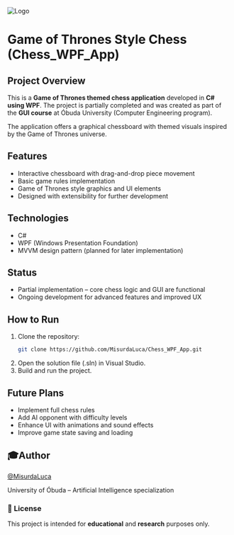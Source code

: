 ![Logo](https://uni-obuda.hu/wp-content/uploads/2021/11/kep3.jpg)
# Game of Thrones Style Chess (Chess_WPF_App)

## Project Overview

This is a **Game of Thrones themed chess application** developed in **C# using WPF**. The project is partially completed and was created as part of the **GUI course** at Óbuda University (Computer Engineering program).

The application offers a graphical chessboard with themed visuals inspired by the Game of Thrones universe.

## Features

- Interactive chessboard with drag-and-drop piece movement  
- Basic game rules implementation  
- Game of Thrones style graphics and UI elements  
- Designed with extensibility for further development  

## Technologies

- C#  
- WPF (Windows Presentation Foundation)  
- MVVM design pattern (planned for later implementation)  

## Status

- Partial implementation – core chess logic and GUI are functional  
- Ongoing development for advanced features and improved UX  

## How to Run

1. Clone the repository:  
   ```bash
   git clone https://github.com/MisurdaLuca/Chess_WPF_App.git
2. Open the solution file (.sln) in Visual Studio.
3. Build and run the project.

## Future Plans
- Implement full chess rules
- Add AI opponent with difficulty levels
- Enhance UI with animations and sound effects
- Improve game state saving and loading

## 🎓Author

[@MisurdaLuca](https://github.com/MisurdaLuca)

University of Óbuda – Artificial Intelligence specialization

### 📃 License
This project is intended for **educational** and **research** purposes only.
